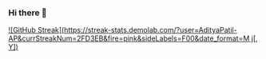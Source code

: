 ### Hi there 👋

<!--
**AdityaPatil-AP/AdityaPatil-AP** is a ✨ _special_ ✨ repository because its `README.md` (this file) appears on your GitHub profile.

Here are some ideas to get you started:

- 🔭 I’m currently working on ...
- 🌱 I’m currently learning ...
- 👯 I’m looking to collaborate on ...
- 🤔 I’m looking for help with ...
- 💬 Ask me about ...
- 📫 How to reach me: ...
- 😄 Pronouns: ...
- ⚡ Fun fact: ...
-->

[![GitHub Streak](https://streak-stats.demolab.com/?user=AdityaPatil-AP&currStreakNum=2FD3EB&fire=pink&sideLabels=F00&date_format=M j[, Y])](https://git.io/streak-stats)
